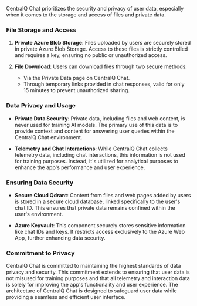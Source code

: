 CentralQ Chat prioritizes the security and privacy of user data, especially when it comes to the storage and access of files and private data.

### File Storage and Access

1. **Private Azure Blob Storage**: Files uploaded by users are securely stored in private Azure Blob Storage. Access to these files is strictly controlled and requires a key, ensuring no public or unauthorized access.

2. **File Download**: Users can download files through two secure methods:
      - Via the Private Data page on CentralQ Chat.
      - Through temporary links provided in chat responses, valid for only 15 minutes to prevent unauthorized sharing.

### Data Privacy and Usage

- **Private Data Security**: Private data, including files and web content, is never used for training AI models. The primary use of this data is to provide context and content for answering user queries within the CentralQ Chat environment.

- **Telemetry and Chat Interactions**: While CentralQ Chat collects telemetry data, including chat interactions, this information is not used for training purposes. Instead, it's utilized for analytical purposes to enhance the app's performance and user experience.

### Ensuring Data Security

- **Secure Cloud Qdrant**: Content from files and web pages added by users is stored in a secure cloud database, linked specifically to the user's chat ID. This ensures that private data remains confined within the user's environment.

- **Azure Keyvault**: This component securely stores sensitive information like chat IDs and keys. It restricts access exclusively to the Azure Web App, further enhancing data security.

### Commitment to Privacy

CentralQ Chat is committed to maintaining the highest standards of data privacy and security. This commitment extends to ensuring that user data is not misused for training purposes and that all telemetry and interaction data is solely for improving the app's functionality and user experience. The architecture of CentralQ Chat is designed to safeguard user data while providing a seamless and efficient user interface.